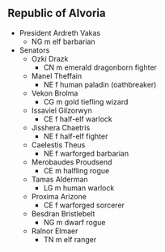 ## Republic of Alvoria
- President Ardreth Vakas
	- NG m elf barbarian
- Senators
	- Ozki Drazk
		- CN m emerald dragonborn fighter
	- Manel Theffain
		- NE f human paladin (oathbreaker)
	- Vekon Brolma
		- CG m gold tiefling wizard
	- Issaviel Gilzorwyn
		- CE f half-elf warlock
	- Jisshera Chaetris
		- NE f half-elf fighter
	- Caelestis Theus
		- NE f warforged barbarian
	- Merobaudes Proudsend
		- CE m halfling rogue
	- Tamas Alderman
		- LG m human warlock
	- Proxima Arizone
		- CE f warforged sorcerer
	- Besdran Bristlebelt
		- NG m dwarf rogue
	- Ralnor Elmaer
		- TN m elf ranger